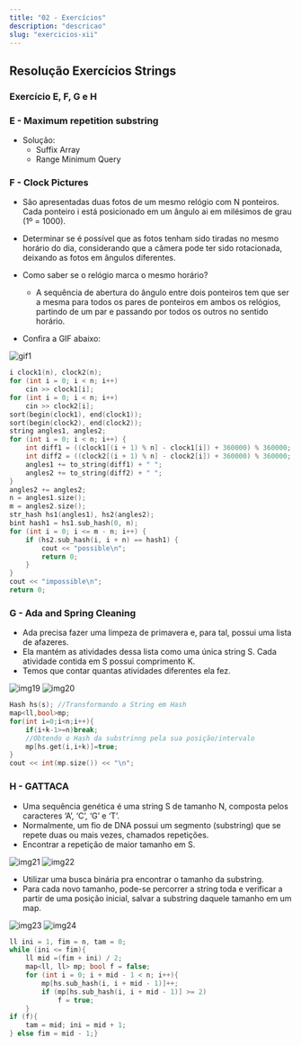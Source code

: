 ```yaml
---
title: "02 - Exercícios"
description: "descricao"
slug: "exercicios-xii"
---
```

## Resolução Exercícios Strings
### Exercício E, F, G e H

### E - Maximum repetition substring
- Solução:
    - Suffix Array
    - Range Minimum Query

### F - Clock Pictures
- São apresentadas duas fotos de um mesmo relógio com N ponteiros. Cada ponteiro i está posicionado em um ângulo ai em milésimos de grau (1º = 1000).
- Determinar se é possível que as fotos tenham sido tiradas no mesmo horário do dia, considerando que a câmera pode ter sido rotacionada, deixando as fotos em ângulos diferentes.
- Como saber se o relógio marca o mesmo horário?
    - A sequência de abertura do ângulo entre dois ponteiros tem que ser a mesma para todos os pares de ponteiros em ambos os relógios, partindo de um par e passando por todos os outros no sentido horário.

- Confira a GIF abaixo:

![gif1](gif1.gif)

``` C++
i clock1(n), clock2(n);
for (int i = 0; i < n; i++)
    cin >> clock1[i];
for (int i = 0; i < n; i++)
    cin >> clock2[i];
sort(begin(clock1), end(clock1));
sort(begin(clock2), end(clock2));
string angles1, angles2;
for (int i = 0; i < n; i++) {
    int diff1 = ((clock1[(i + 1) % n] - clock1[i]) + 360000) % 360000;
    int diff2 = ((clock2[(i + 1) % n] - clock2[i]) + 360000) % 360000;
    angles1 += to_string(diff1) + " ";
    angles2 += to_string(diff2) + " ";
}
angles2 += angles2;
n = angles1.size();
m = angles2.size();
str_hash hs1(angles1), hs2(angles2);
bint hash1 = hs1.sub_hash(0, n);
for (int i = 0; i <= m - n; i++) {
    if (hs2.sub_hash(i, i + n) == hash1) {
        cout << "possible\n";
        return 0;
    }
}
cout << "impossible\n";
return 0;
```

### G - Ada and Spring Cleaning
- Ada precisa fazer uma limpeza de primavera e, para tal, possui uma lista de afazeres.
- Ela mantém as atividades dessa lista como uma única string S. Cada atividade contida em S possui comprimento K.
- Temos que contar quantas atividades diferentes ela fez.

![img19](img19.png)
![img20](img20.png)

``` C++
Hash hs(s); //Transformando a String em Hash
map<ll,bool>mp;
for(int i=0;i<n;i++){
    if(i+k-1>=n)break;
    //Obtendo o Hash da substrinng pela sua posição/intervalo
    mp[hs.get(i,i+k)]=true;
}
cout << int(mp.size()) << "\n";
```

### H - GATTACA
- Uma sequência genética é uma string S de tamanho N, composta pelos caracteres ‘A’, ‘C’, ‘G’ e ‘T’.
- Normalmente, um fio de DNA possui um segmento (substring) que se repete duas ou mais vezes, chamados repetições.
- Encontrar a repetição de maior tamanho em S.

![img21](img21.png)
![img22](img22.png)

- Utilizar uma busca binária pra encontrar o tamanho da substring.
- Para cada novo tamanho, pode-se percorrer a string toda e verificar a partir de uma posição inicial, salvar a substring daquele tamanho em um map.

![img23](img23.png)
![img24](img24.png)

``` C++
ll ini = 1, fim = n, tam = 0;
while (ini <= fim){
    ll mid =(fim + ini) / 2;
    map<ll, ll> mp; bool f = false;
    for (int i = 0; i + mid - 1 < n; i++){
        mp[hs.sub_hash(i, i + mid - 1)]++;
        if (mp[hs.sub_hash(i, i + mid - 1)] >= 2)
            f = true;
    }
if (f){
    tam = mid; ini = mid + 1;
} else fim = mid - 1;}
``` 
